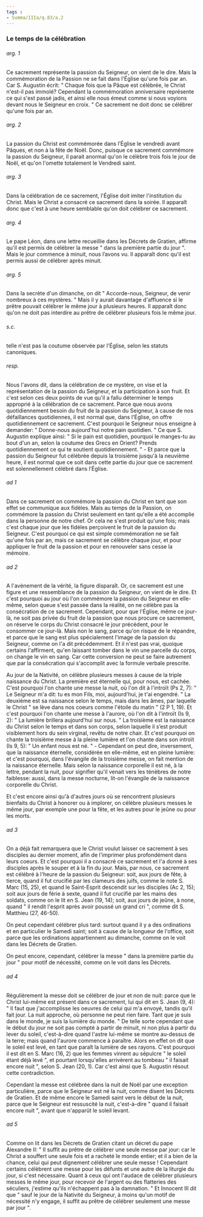 ```yaml
---
tags : 
- Summa/IIIa/q.83/a.2
---
```


### Le temps de la célébration

###### arg. 1
Ce sacrement représente la passion du Seigneur, on vient de le dire. Mais la commémoration de la Passion ne se fait dans l'Église qu'une fois par an. Car S. Augustin écrit: " Chaque fois que la Pâque est célébrée, le Christ n'est-il pas immolé? Cependant la commémoration anniversaire représente ce qui s'est passé jadis, et ainsi elle nous émeut comme si nous voyions devant nous le Seigneur en croix. " Ce sacrement ne doit donc se célébrer qu'une fois par an. 

###### arg. 2
La passion du Christ est commémorée dans l’Église le vendredi avant Pâques, et non à la fête de Noël. Donc, puisque ce sacrement commémore la passion du Seigneur, il parait anormal qu'on le célèbre trois fois le jour de Noël, et qu'on l'omette totalement le Vendredi saint. 

###### arg. 3
Dans la célébration de ce sacrement, l'Église doit imiter l'institution du Christ. Mais le Christ a consacré ce sacrement dans la soirée. Il apparaît donc que c'est à une heure semblable qu'on doit célébrer ce sacrement. 

###### arg. 4
Le pape Léon, dans une lettre recueillie dans les Décrets de Gratien, affirme qu'il est permis de célébrer la messe " dans la première partie du jour ". Mais le jour commence à minuit, nous l’avons vu. Il apparaît donc qu'il est permis aussi de célébrer après minuit. 

###### arg. 5
Dans la secrète d'un dimanche, on dit " Accorde-nous, Seigneur, de venir nombreux à ces mystères. " Mais il y aurait davantage d'affluence si le prêtre pouvait célébrer le même jour à plusieurs heures. Il apparaît donc qu'on ne doit pas interdire au prêtre de célébrer plusieurs fois le même jour. 

###### s.c.
telle n'est pas la coutume observée par l'Église, selon les statuts canoniques. 

###### resp.
Nous l'avons dit, dans la célébration de ce mystère, on vise et la représentation de la passion du Seigneur, et la participation à son fruit. Et c'est selon ces deux points de vue qu'il a fallu déterminer le temps approprié à la célébration de ce sacrement. Parce que nous avons quotidiennement besoin du fruit de la passion du Seigneur, à cause de nos défaillances quotidiennes, il est normal que, dans l'Église, on offre quotidiennement ce sacrement. C'est pourquoi le Seigneur nous enseigne à demander: " Donne-nous aujourd'hui notre pain quotidien. " Ce que S. Augustin explique ainsi: " Si le pain est quotidien, pourquoi le manges-tu au bout d'un an, selon la coutume des Grecs en Orient? Prends quotidiennement ce qui te soutient quotidiennement. " - Et parce que la passion du Seigneur fut célébrée depuis la troisième jusqu'à la neuvième heure, il est normal que ce soit dans cette partie du jour que ce sacrement est solennellement célébré dans l’Église. 

###### ad 1
Dans ce sacrement on commémore la passion du Christ en tant que son effet se communique aux fidèles. Mais au temps de la Passion, on commémore la passion du Christ seulement en tant qu'elle a été accomplie dans la personne de notre chef. Or cela ne s'est produit qu'une fois; mais c'est chaque jour que les fidèles perçoivent le fruit de la passion du Seigneur. C'est pourquoi ce qui est simple commémoration ne se fait qu'une fois par an, mais ce sacrement se célèbre chaque jour, et pour appliquer le fruit de la passion et pour en renouveler sans cesse la mémoire. 

###### ad 2
A l'avènement de la vérité, la figure disparaît. Or, ce sacrement est une figure et une ressemblance de la passion du Seigneur, on vient de le dire. Et c'est pourquoi au jour où l'on commémore la passion du Seigneur en elle-même, selon queue s'est passée dans la réalité, on ne célèbre pas la consécration de ce sacrement. Cependant, pour que l'Église, même ce jour-là, ne soit pas privée du fruit de la passion que nous procure ce sacrement, on réserve le corps du Christ consacré le jour précédent, pour le consommer ce jour-là. Mais non le sang, parce qu'on risque de le répandre, et parce que le sang est plus spécialement l'image de la passion du Seigneur, comme on l'a dit précédemment. Et il n'est pas vrai, quoique certains l'affirment, qu'en laissant tomber dans le vin une parcelle du corps, on change le vin en sang. Car cette conversion ne peut se faire autrement que par la consécration qui s'accomplit avec la formule verbale prescrite. 

Au jour de la Nativité, on célèbre plusieurs messes à cause de la triple naissance du Christ. La première est éternelle qui, pour nous, est cachée. C'est pourquoi l'on chante une messe la nuit, où l'on dit à l'introït (Ps 2, 7): " Le Seigneur m'a dit: tu es mon Fils, moi, aujourd'hui, je t'ai engendré. " La deuxième est sa naissance selon le temps, mais dans les âmes, par laquelle le Christ " se lève dans nos coeurs comme l'étoile du matin " (2 P 1, 19). Et c'est pourquoi l'on chante une messe à l'aurore, où l'on dit à l'introït (Is 9, 2): " La lumière brillera aujourd'hui sur nous. " La troisième est la naissance du Christ selon le temps et dans son corps, selon laquelle il s’est produit visiblement hors du sein virginal, revêtu de notre chair. Et c'est pourquoi on chante la troisième messe à la pleine lumière et l'on chante dans son introït (Is 9, 5): " Un enfant nous est né. " - Cependant on peut dire, inversement, que la naissance éternelle, considérée en elle-même, est en pleine lumière: et c'est pourquoi, dans l'évangile de la troisième messe, on fait mention de la naissance éternelle. Mais selon la naissance corporelle il est né, à la lettre, pendant la nuit, pour signifier qu'il venait vers les ténèbres de notre faiblesse: aussi, dans la messe nocturne, lit-on l'évangile de la naissance corporelle du Christ. 

Et c'est encore ainsi qu'à d'autres jours où se rencontrent plusieurs bienfaits du Christ à honorer ou à implorer, on célèbre plusieurs messes le même jour, par exemple une pour la fête, et les autres pour le jeûne ou pour les morts. 

###### ad 3
On a déjà fait remarquera que le Christ voulut laisser ce sacrement à ses disciples au dernier moment, afin de l'imprimer plus profondément dans leurs coeurs. Et c'est pourquoi il a consacré ce sacrement et l'a donné à ses disciples après le souper et à la fin du jour. Mais, par nous, ce sacrement est célébré à l'heure de la passion du Seigneur: soit, aux jours de fête, à tierce, quand il fut crucifié par les clameurs des juifs, comme le note S. Marc (15, 25), et quand le Saint-Esprit descendit sur les disciples (Ac 2, 15); soit aux jours de férie à sexte, quand il fut crucifié par les mains des soldats, comme on le lit en S. Jean (19, 14); soit, aux jours de jeûne, à none, quand " il rendit l'esprit après avoir poussé un grand cri ", comme dit S. Matthieu (27, 46-50). 

On peut cependant célébrer plus tard: surtout quand il y a des ordinations et en particulier le Samedi saint; soit à cause de la longueur de l'office, soit parce que les ordinations appartiennent au dimanche, comme on le voit dans les Décrets de Gratien. 

On peut encore, cependant, célébrer la messe " dans la première partie du jour " pour motif de nécessité, comme on le voit dans les Décrets. 

###### ad 4
Régulièrement la messe doit se célébrer de jour et non de nuit: parce que le Christ lui-même est présent dans ce sacrement, lui qui dit en S. Jean (9, 4): " Il faut que j'accomplisse les oeuvres de celui qui m'a envoyé, tandis qu'il fait jour. La nuit approche, où personne ne peut rien faire. Tant que je suis dans le monde, je suis la lumière du monde. " De telle sorte cependant que le début du jour ne soit pas compté à partir de minuit, ni non plus à partir du lever du soleil, c'est-à-dire quand l'astre lui-même se montre au-dessus de la terre; mais quand l'aurore commence à paraître. Alors en effet on dit que le soleil est levé, en tant que paraît la lumière de ses rayons. C'est pourquoi il est dit en S. Marc (16, 2) que les femmes vinrent au sépulcre " le soleil étant déjà levé ", et pourtant lorsqu'elles arrivèrent au tombeau " il faisait encore nuit ", selon S. Jean (20, 1). Car c'est ainsi que S. Augustin résout cette contradiction. 

Cependant la messe est célébrée dans la nuit de Noël par une exception particulière, parce que le Seigneur est né la nuit, comme disent les Décrets de Gratien. Et de même encore le Samedi saint vers le début de la nuit, parce que le Seigneur est ressuscité la nuit, c'est-à-dire " quand il faisait encore nuit ", avant que n'apparût le soleil levant. 

###### ad 5
Comme on lit dans les Décrets de Gratien citant un décret du pape Alexandre II: " Il suffit au prêtre de célébrer une seule messe par jour: car le Christ a souffert une seule fois et a racheté le monde entier; et il a bien de la chance, celui qui peut dignement célébrer une seule messe ! Cependant certains célèbrent une messe pour les défunts et une autre de la liturgie du jour, si c'est nécessaire. Quant à ceux qui ont l'audace de célébrer plusieurs messes le même jour, pour recevoir de l'argent ou des flatteries des séculiers, j'estime qu'ils n'échappent pas à la damnation. " Et Innocent III dit que " sauf le jour de la Nativité du Seigneur, à moins qu'un motif de nécessité n'y engage, il suffit au prêtre de célébrer seulement une messe par jour ". 

